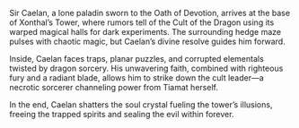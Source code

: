 Sir Caelan, a lone paladin sworn to the Oath of Devotion, arrives at the base of Xonthal’s Tower, where rumors tell of the Cult of the Dragon using its warped magical halls for dark experiments. The surrounding hedge maze pulses with chaotic magic, but Caelan’s divine resolve guides him forward.

Inside, Caelan faces traps, planar puzzles, and corrupted elementals twisted by dragon sorcery. His unwavering faith, combined with righteous fury and a radiant blade, allows him to strike down the cult leader—a necrotic sorcerer channeling power from Tiamat herself.

In the end, Caelan shatters the soul crystal fueling the tower’s illusions, freeing the trapped spirits and sealing the evil within forever.
